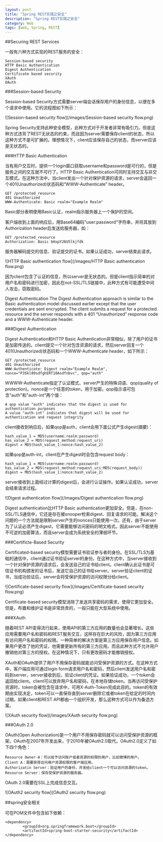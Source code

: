 ```yaml
---
layout: post
title: "Spring REST实践之安全"
description: "Spring REST实践之安全"
category: Web
tags: [web, Spring, REST]
---
```


##Securing REST Services

一般有六种方式实现的REST服务的安全：

	Session-based security
	HTTP Basic Authentication
	Digest Authentication
	Certificate based security
	XAuth
	OAuth

###Session-based Security

Session-based Security方式需要server端会话保存用户的身份信息，以便在多个请求中使用。它的流程图如下所示：

![Session-based security flow](/images/Session-based security flow.png)

Spring Security支持此种安全模型，此种方式对于开发者非常有吸引力。但是这种方式违背了REST无状态的约束，而且因为server需要保存client的状态，所以这种方式不是可扩展的。理想情况下，client应该保存自己的状态，而server应该是无状态的。

###HTTP Basic Authentication

当有用户交互时，提供一个login窗口获取username和password是可行的，但是服务之间的交互就不可行了。HTTP Basic Authentication可同时支持交互与非交互模式。在这种方法中，当client发出一个针对保护资源的请求，server会返回一个401(Unauthorized)状态码和“WWW-Authenticate” header。

	GET /protected_resource
	401 Unauthorized
	WWW-Authenticate: Basic realm="Example Realm"

Basic部分表明使用Basic认证，realm指示服务器上一个保护的空间。

客户端收到上面的响应后，用Base64编码"user:password"字符串，并将其放到Authorization header后发送给服务器，如：

	GET /protected_resource
	Authorization: Basic bHxpY26U5lkjfdk
	
服务器解码提交的信息、验证提交的证书。如果认证成功，server结束此请求。

![HTTP Basic authentication flow](/images/HTTP Basic authentication flow.png)

因为client包含了认证的信息，所以server是无状态的。但是client指示简单的对用户名和密码进行加密，因此在not-SSL/TLS链接中，此种方式有可能遭受中间人攻击，窃取密码。

Digest Authentication
The Digest Authentication approach is similar to the Basic authentication model discussed earlier except that the user credentials are sent encrypted. The client submits a request for a protected resource and the server responds with a 401 “Unauthorized” response code and a WWW-Authenticate header. 

###Digest Authentication

Digest Authentication和HTTP Basic Authentication非常相似，除了用户的证书是加密传送的。client提交一个针对包含资源的请求，然后server回复一个401(Unauthorized)状态码和一个WWW-Authenticate header，如下所示：

	GET /protected_resource
	401 Unauthorized
	WWW-Authenticate: Digest realm="Example Realm", nonce="P35kl89sdfghERT10Asdfnbvc", qop="auth"

WWWW-Authenticate指定了认证模式、server产生的特殊词语、qop(quality of protection)。nonce是一个任意的token，用于加密。qop指示语可包含"auth"和"auth-int"两个值：

	A qop value "auth" indicates that the digest is used for authentication purposes
	A value "auth-int" indicates that digest will be used for authentication and request integrity

client接收到响应后，如果qop是auth，client会用下面公式产生digest(摘要)：
	
	hash_value_1 = MD5(username:realm:password)
	has_value_2 = MD5(request_method:request_uri)
	digest = MD5(hash_value_1:nonce:hash_value_2)

如果qop是auth-int，client在产生digest时会包含request body：

	hash_value_1 = MD5(username:realm:password)
	has_value_2 = MD5(request_method:request_uri:MD5(request_body))
	digest = MD5(hash_value_1:nonce:hash_value_2)

server接收到上面经过计算的digest后，会进行认证操作。如果认证成功，server会结束请求过程。

![Digest authentication flow](/images/Digest authentication flow.png)

Digest authentication比HTTP Basic authentication更加安全。但是，在non-SSL/TLS通信中，它还是存在被snooper检索digest、回复请求的可能。解决这个问题的一个方法就是限制server产生的nonces只能使用一次。还有，由于server为了认证必须产生digest，它需要能够访问密码的明文格式。因此server不能使用不可逆的加密算法，而且server会成为系统安全的薄弱环节。

###Certificte-Based Security

Certificated-based security模型需要证书验证参与者的身份。在SSL/TLS为基础的通信中，client通过证书验证server的身份。在这种方式中，当server接收到一个针对保护资源的请求后，会发送自己的证书给client。client确认此证书是可信证书机构颁发的证书后，发送它自己的证书给server。server验证client的证书，当成功验证后，server会将受保护资源的访问权限分给client。

![Certificate-based security flow](/images/Certificate-based security flow.png)

Certificate-based security模型消除了发送共享密码的需求，使得它更加安全。但是，布置和维护证书是非常昂贵的，一般只能在大型系统中使用。

###XAuth

随着REST API变得流行起来，使用API的第三方应用的数量也会显著增长。这些应用需要用户名和密码和REST服务交互，这样存在巨大的风险，因为第三方应用有访问用户名和密码的权限。一种简单的解决方案是第三方应用保存用户信息。如果用户更改了他的凭证，他需要更新所有的第三方应用。而且此种方式不允许用户撤销他对第三方的授权。在这种情况下，只有更改密码才能撤销授权。

XAuth和OAuth提供了用户不用保存密码就能访问受保护资源的方式。在这种方式中，客户端应用可通过login form请求用户名和密码，然后client发送用户名和密码到server，server接收到后，验证client的凭证。如果验证成功，一个token会返回给client。client可以放弃用户名和密码，在本地存储token。当再访问受保护资源时，token会被包含在请求中，可用X-Auth-Token完成此目的。token的有效期由实现决定，token可以一直保存直到server删除它或者token在给定的时间内过期。如果client和REST API都由一个组织开发，那么这种方式可以作为备选方案。

![XAuth security flow](/images/XAuth security flow.png)

###OAuth 2.0

OAuth(Open Authorization)是一个用户不用保存密码就可以访问受保护资源的框架。OAuth在2007年开发出来，于2010年被OAuth2.0取代。OAuth2.0定义了如下四个角色：

	Resource Owner-A：可以给予访问账户或者资源的权限的用户，比如微博的用户。
	Client A：需要获得访问用户资源权限的客户端应用。
	Authorizatin Server：验证用户的身份，并发给client一个可以访问资源的token。
	Resource Server：保存受保护资源的服务器。

OAuth 2.0需要在SSL上完成信息交互。

![OAuth2 security flow](OAuth2 security flow.png)


##spring安全相关

可在POM文件中包含如下依赖：

	<dependency>
	        <groupId>org.springframework.boot</groupId>
	        <artifactId>spring-boot-starter-security</artifactId>
	</dependency>
